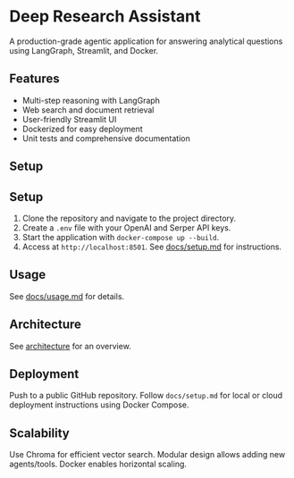 # Deep Research Assistant

A production-grade agentic application for answering analytical questions using LangGraph, Streamlit, and Docker.

## Features
- Multi-step reasoning with LangGraph
- Web search and document retrieval
- User-friendly Streamlit UI
- Dockerized for easy deployment
- Unit tests and comprehensive documentation

## Setup
## Setup
1. Clone the repository and navigate to the project directory.
2. Create a `.env` file with your OpenAI and Serper API keys.
3. Start the application with `docker-compose up --build`.
4. Access at `http://localhost:8501`.
See [docs/setup.md](docs/setup.md) for instructions.

## Usage
See [docs/usage.md](docs/usage.md) for details.

## Architecture
See [architecture](docs/architecture.md) for an overview.


## Deployment
Push to a public GitHub repository.
Follow `docs/setup.md` for local or cloud deployment instructions using Docker Compose.

## Scalability
Use Chroma for efficient vector search.
Modular design allows adding new agents/tools.
Docker enables horizontal scaling.